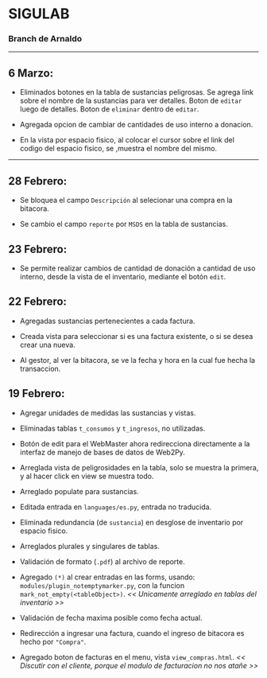 # SIGULAB

### Branch de Arnaldo

******************
## 6 Marzo:

+ Eliminados botones en la tabla de sustancias peligrosas. Se agrega link sobre el nombre de la sustancias para ver detalles. Boton de `editar` luego de detalles. Boton de `eliminar` dentro de `editar`.

+ Agregada opcion de cambiar de cantidades de uso interno a donacion.

+ En la vista por espacio fisico, al colocar el cursor sobre el link del codigo del espacio fisico, se ,muestra el nombre del mismo.

******************
## 28 Febrero:

+ Se bloquea el campo `Descripción` al selecionar una compra en la bitacora.

+ Se cambio el campo `reporte` por `MSDS` en la tabla de sustancias.

## 23 Febrero:

+ Se permite realizar cambios de cantidad de donación a cantidad de uso interno, desde la vista de el inventario, mediante el botón `edit`.

## 22 Febrero:

+ Agregadas sustancias pertenecientes a cada factura.

+ Creada vista para seleccionar si es una factura existente, o si se desea crear una nueva.

+ Al gestor, al ver la bitacora, se ve la fecha y hora en la cual fue hecha la transaccion.

## 19 Febrero:

+ Agregar unidades de medidas las sustancias y vistas.

+ Eliminadas tablas `t_consumos` y `t_ingresos`, no utilizadas.

+ Botón de edit para el WebMaster ahora redirecciona directamente a la interfaz de manejo de bases de datos de Web2Py.

+ Arreglada vista de peligrosidades en la tabla, solo se muestra la primera, y al hacer click en view se muestra todo.

+ Arreglado populate para sustancias.

+ Editada entrada en `languages/es.py`, entrada no traducida.

+ Eliminada redundancia (de `sustancia`) en desglose de inventario por espacio fisico.

+ Arreglados plurales y singulares de tablas.

+ Validación de formato (`.pdf`) al archivo de reporte.

+ Agregado `(*)` al crear entradas en las forms, usando: `modules/plugin_notemptymarker.py`, con la funcion `mark_not_empty(<tableObject>)`.
*<< Unicamente arreglado en tablas del inventario >>*

+ Validación de fecha maxima posible como fecha actual.

+ Redirección a ingresar una factura, cuando el ingreso de bitacora es hecho por `"Compra"`.

+ Agregado boton de facturas en el menu, vista `view_compras.html`.
*<< Discutir con el cliente, porque el modulo de facturacion no nos atañe >>*
